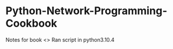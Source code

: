 # Python-Network-Programming-Cookbook

Notes for book <<Python Network Programming Cookbook>>
Ran script in python3.10.4
